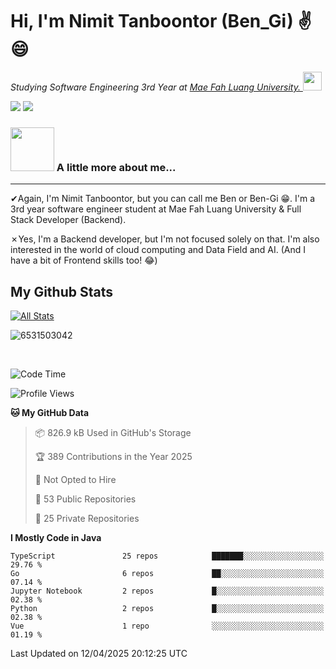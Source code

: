 # Hi, I'm Nimit Tanboontor (Ben_Gi) ✌😄
<p><em>Studying Software Engineering 3rd Year at <a href="https://en.mfu.ac.th/home.html"> Mae Fah Luang University.
</a><img src="https://media.giphy.com/media/WUlplcMpOCEmTGBtBW/giphy.gif" width="30"> </em></p>


[![](https://img.shields.io/badge/linkedin-%230077B5.svg?style=for-the-badge&logo=linkedin)]([https://www.linkedin.com/in/thanaphoom-babparn/](https://www.linkedin.com/in/nimit-tanbooutor-798139246/))
[![](https://img.shields.io/badge/Medium-12100E?style=for-the-badge&logo=medium&logoColor=white)](https://medium.com/@nimittanbooutor)

### <img src="https://media.giphy.com/media/VgCDAzcKvsR6OM0uWg/giphy.gif" width="70"> A little more about me...  

<hr> <!-- Horizontal line -->

&#10004;Again, I'm Nimit Tanboontor, but you can call me Ben or Ben-Gi 😁. I'm a 3rd year software engineer student at Mae Fah Luang University & Full Stack Developer (Backend).

&#10007;Yes, I'm a Backend developer, but I'm not focused solely on that. I'm also interested in the world of cloud computing and Data Field and AI. (And I have a bit of Frontend skills too! 😂)


## My Github Stats

[![All Stats](https://github-readme-stats.vercel.app/api?username=6531503042&show_icons=true&theme=algolia)](https://github.com/6531503042)

<p><img align="center" src="https://github-readme-streak-stats.herokuapp.com/?user=6531503042&" alt="6531503042" /></p>

<br />


<!--START_SECTION:waka-->
![Code Time](http://img.shields.io/badge/Code%20Time-462%20hrs%2036%20mins-blue)

![Profile Views](http://img.shields.io/badge/Profile%20Views-5-blue)

**🐱 My GitHub Data** 

> 📦 826.9 kB Used in GitHub's Storage 
 > 
> 🏆 389 Contributions in the Year 2025
 > 
> 🚫 Not Opted to Hire
 > 
> 📜 53 Public Repositories 
 > 
> 🔑 25 Private Repositories 
 > 
**I Mostly Code in Java** 

```text
TypeScript               25 repos            ███████░░░░░░░░░░░░░░░░░░   29.76 % 
Go                       6 repos             ██░░░░░░░░░░░░░░░░░░░░░░░   07.14 % 
Jupyter Notebook         2 repos             █░░░░░░░░░░░░░░░░░░░░░░░░   02.38 % 
Python                   2 repos             █░░░░░░░░░░░░░░░░░░░░░░░░   02.38 % 
Vue                      1 repo              ░░░░░░░░░░░░░░░░░░░░░░░░░   01.19 % 
```




 Last Updated on 12/04/2025 20:12:25 UTC
<!--END_SECTION:waka-->
